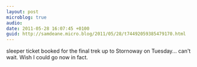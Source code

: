 ```yaml
---
layout: post
microblog: true
audio: 
date: 2011-05-28 16:07:45 +0100
guid: http://samdeane.micro.blog/2011/05/28/t74492059385479170.html
---
```

sleeper ticket booked for the final trek up to Stornoway on Tuesday... can't wait. Wish I could go now in fact.
